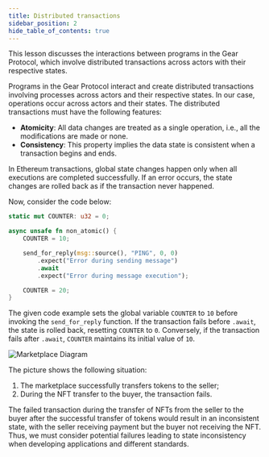 ```yaml
---
title: Distributed transactions
sidebar_position: 2
hide_table_of_contents: true
---
```


This lesson discusses the interactions between programs in the Gear Protocol, which involve distributed transactions across actors with their respective states.

Programs in the Gear Protocol interact and create distributed transactions involving processes across actors and their respective states. In our case, operations occur across actors and their states. The distributed transactions must have the following features:

- **Atomicity**: All data changes are treated as a single operation, i.e., all the modifications are made or none.
- **Consistency**: This property implies the data state is consistent when a transaction begins and ends.

In Ethereum transactions, global state changes happen only when all executions are completed successfully. If an error occurs, the state changes are rolled back as if the transaction never happened. 

Now, consider the code below:

```rust
static mut COUNTER: u32 = 0;

async unsafe fn non_atomic() {
    COUNTER = 10;

    send_for_reply(msg::source(), "PING", 0, 0)
        .expect("Error during sending message")
        .await
        .expect("Error during message execution");

    COUNTER = 20;
}
```

The given code example sets the global variable `COUNTER` to `10` before invoking the `send_for_reply` function. If the transaction fails before `.await`, the state is rolled back, resetting `COUNTER` to `0`. Conversely, if the transaction fails after `.await`, `COUNTER` maintains its initial value of `10`.

![Marketplace Diagram](/img/14/marketplace-diagram.jpg)

The picture shows the following situation:

1. The marketplace successfully transfers tokens to the seller;
2. During the NFT transfer to the buyer, the transaction fails.

The failed transaction during the transfer of NFTs from the seller to the buyer after the successful transfer of tokens would result in an inconsistent state, with the seller receiving payment but the buyer not receiving the NFT. Thus, we must consider potential failures leading to state inconsistency when developing applications and different standards.
